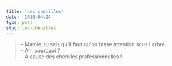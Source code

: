 ```yaml
---
title: 'Les chenilles'
date: '2018-04-24'
type: post
slug: les-chenilles
---
```


> – Mamie, tu sais qu'il faut qu'on fasse attention sous l'arbre.  
> – Ah, pourquoi ?  
> – À cause des chenilles professionnelles !